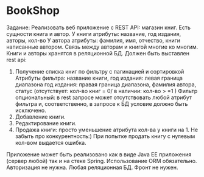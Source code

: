 # BookShop
Задание:
Реализовать веб приложение с REST API: магазин книг.
Есть сущности книга и автор.
У книги атрибуты: название, год издания, авторы, кол-во
У автора атрибуты: фамилия, имя, отчество, книги написанные автором.
Связь между авторам и книгой многие ко многим.
Книги и авторы хранятся в реляционной БД.
Должен быть выставлен rest api:
1) Получение списка книг по фильтру с пагинацией и сортировкой
Атрибуты фильтра: название книги, год издания: левая граница диапазона
год издания: правая граница диапазона, фамилия автора, статус (отсутствует: кол-во книг = 0/ в наличии: кол-во > =1 )
Фильтр опциональный: в rest запросе может отсутствовать любой атрибут фильтра и,
соответственно, в запросе к БД условие должно быть исключено.
2) Добавление книги.
3) Редактирование книги.
4) Продажа книги: просто уменьшение атрибута кол-ва у книги на 1.
Не забыть про конкурентность:) При попытке продать книгу с нулевым кол-вом выдается ошибка.

Приложение может быть реализовано как в виде Java EE приложения (сервер любой) так и на стеке Spring.
Использование ORM обязательно. Авторизация не нужна. Любая реляционная БД. Фронт не нужен.
